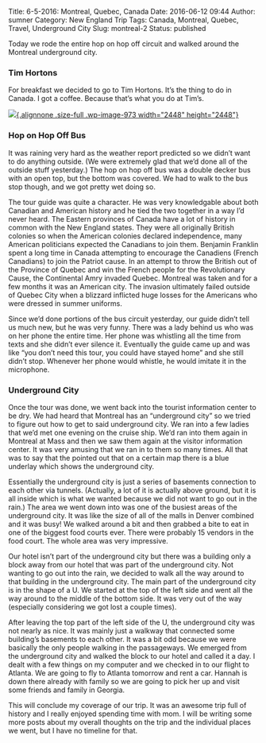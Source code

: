 Title: 6-5-2016: Montreal, Quebec, Canada
Date: 2016-06-12 09:44
Author: sumner
Category: New England Trip
Tags: Canada, Montreal, Quebec, Travel, Underground City
Slug: montreal-2
Status: published

Today we rode the entire hop on hop off circuit and walked around the
Montreal underground city.

### Tim Hortons

For breakfast we decided to go to Tim Hortons. It’s the thing to do in
Canada. I got a coffee. Because that’s what you do at Tim’s.

[![](http://www.the-evans.family/sumner/blog/wp-content/uploads/2016/06/img_3219-1.jpg){.alignnone
.size-full .wp-image-973 width="2448"
height="2448"}](http://www.the-evans.family/sumner/blog/wp-content/uploads/2016/06/img_3219-1.jpg)

### Hop on Hop Off Bus

It was raining very hard as the weather report predicted so we didn’t
want to do anything outside. (We were extremely glad that we’d done all
of the outside stuff yesterday.) The hop on hop off bus was a double
decker bus with an open top, but the bottom was covered. We had to walk
to the bus stop though, and we got pretty wet doing so.

The tour guide was quite a character. He was very knowledgable about
both Canadian and American history and he tied the two together in a way
I’d never heard. The Eastern provinces of Canada have a lot of history
in common with the New England states. They were all originally British
colonies so when the American colonies declared independence, many
American politicians expected the Canadians to join them. Benjamin
Franklin spent a long time in Canada attempting to encourage the
Canadiens (French Canadians) to join the Patriot cause. In an attempt to
throw the British out of the Province of Quebec and win the French
people for the Revolutionary Cause, the Continental Amry invaded Quebec.
Montreal was taken and for a few months it was an American city. The
invasion ultimately failed outside of Quebec City when a blizzard
inflicted huge losses for the Americans who were dressed in summer
uniforms.

Since we’d done portions of the bus circuit yesterday, our guide didn’t
tell us much new, but he was very funny. There was a lady behind us who
was on her phone the entire time. Her phone was whistling all the time
from texts and she didn’t ever silence it. Eventually the guide came up
and was like “you don’t need this tour, you could have stayed home” and
she still didn’t stop. Whenever her phone would whistle, he would
imitate it in the microphone.

### Underground City

Once the tour was done, we went back into the tourist information center
to be dry. We had heard that Montreal has an “underground city” so we
tried to figure out how to get to said underground city. We ran into a
few ladies that we’d met one evening on the cruise ship. We’d ran into
them again in Montreal at Mass and then we saw them again at the visitor
information center. It was very amusing that we ran in to them so many
times. All that was to say that the pointed out that on a certain map
there is a blue underlay which shows the underground city.

Essentially the underground city is just a series of basements
connection to each other via tunnels. (Actually, a lot of it is actually
above ground, but it is all inside which is what we wanted because we
did not want to go out in the rain.) The area we went down into was one
of the busiest areas of the underground city. It was like the size of
all of the malls in Denver combined and it was busy! We walked around a
bit and then grabbed a bite to eat in one of the biggest food courts
ever. There were probably 15 vendors in the food court. The whole area
was very impressive.

Our hotel isn’t part of the underground city but there was a building
only a block away from our hotel that was part of the underground city.
Not wanting to go out into the rain, we decided to walk all the way
around to that building in the underground city. The main part of the
underground city is in the shape of a U. We started at the top of the
left side and went all the way around to the middle of the bottom side.
It was very out of the way (especially considering we got lost a couple
times).

After leaving the top part of the left side of the U, the underground
city was not nearly as nice. It was mainly just a walkway that connected
some building’s basements to each other. It was a bit odd because we
were basically the only people walking in the passageways. We emerged
from the underground city and walked the block to our hotel and called
it a day. I dealt with a few things on my computer and we checked in to
our flight to Atlanta. We are going to fly to Atlanta tomorrow and rent
a car. Hannah is down there already with family so we are going to pick
her up and visit some friends and family in Georgia.

This will conclude my coverage of our trip. It was an awesome trip full
of history and I really enjoyed spending time with mom. I will be
writing some more posts about my overall thoughts on the trip and the
individual places we went, but I have no timeline for that.
